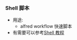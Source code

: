 <!--
abbrlink: l33pdpxw
-->

### Shell 脚本

* 用途:
  * alfred workflow 快速脚本
* 有需要可以参考[Shell 教程](https://www.runoob.com/linux/linux-shell.html)